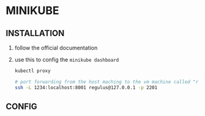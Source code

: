 # MINIKUBE

## INSTALLATION

1. follow the official documentation
2. use this to config the `minikube dashboard`

    ```bash
    kubectl proxy
    
    # port forwarding from the host maching to the vm machine called "regulus" accessible in port 2201
    ssh -L 1234:localhost:8001 regulus@127.0.0.1 -p 2201
    ```

## CONFIG